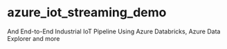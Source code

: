 # azure_iot_streaming_demo
And End-to-End Industrial IoT Pipeline Using Azure Databricks, Azure Data Explorer and more
